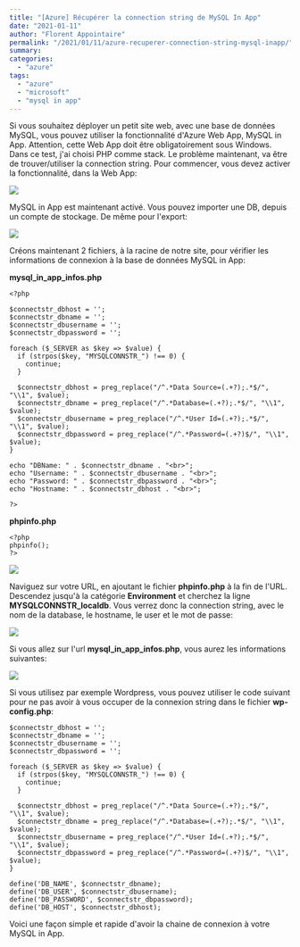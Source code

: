 ```yaml
---
title: "[Azure] Récupérer la connection string de MySQL In App"
date: "2021-01-11"
author: "Florent Appointaire"
permalink: "/2021/01/11/azure-recuperer-connection-string-mysql-inapp/"
summary: 
categories: 
  - "azure"
tags:
  - "azure"
  - "microsoft"
  - "mysql in app"
---
```

Si vous souhaitez déployer un petit site web, avec une base de données MySQL, vous pouvez utiliser la fonctionnalité d'Azure Web App, MySQL in App. Attention, cette Web App doit être obligatoirement sous Windows. Dans ce test, j'ai choisi PHP comme stack.
Le problème maintenant, va être de trouver/utiliser la connection string.
Pour commencer, vous devez activer la fonctionnalité, dans la Web App:

![](/assets/images/2021/mysqlinapp01.jpg)

MySQL in App est maintenant activé. Vous pouvez importer une DB, depuis un compte de stockage. De même pour l'export:

![](/assets/images/2021/mysqlinapp02.jpg)

Créons maintenant 2 fichiers, à la racine de notre site, pour vérifier les informations de connexion à la base de données MySQL in App:

**mysql_in_app_infos.php**

```
<?php

$connectstr_dbhost = '';
$connectstr_dbname = '';
$connectstr_dbusername = '';
$connectstr_dbpassword = '';

foreach ($_SERVER as $key => $value) {
  if (strpos($key, "MYSQLCONNSTR_") !== 0) {
    continue;
  }

  $connectstr_dbhost = preg_replace("/^.*Data Source=(.+?);.*$/", "\\1", $value);
  $connectstr_dbname = preg_replace("/^.*Database=(.+?);.*$/", "\\1", $value);
  $connectstr_dbusername = preg_replace("/^.*User Id=(.+?);.*$/", "\\1", $value);
  $connectstr_dbpassword = preg_replace("/^.*Password=(.+?)$/", "\\1", $value);
}

echo "DBName: " . $connectstr_dbname . "<br>";
echo "Username: " . $connectstr_dbusername . "<br>";
echo "Password: " . $connectstr_dbpassword . "<br>";
echo "Hostname: " . $connectstr_dbhost . "<br>";

?>
```

**phpinfo.php**

```
<?php
phpinfo();
?>
```

![](/assets/images/2021/mysqlinapp03.jpg)

Naviguez sur votre URL, en ajoutant le fichier **phpinfo.php** à la fin de l'URL. Descendez jusqu'à la catégorie **Environment** et cherchez la ligne **MYSQLCONNSTR_localdb**. Vous verrez donc la connection string, avec le nom de la database, le hostname, le user et le mot de passe:

![](/assets/images/2021/mysqlinapp04.jpg)

Si vous allez sur l'url **mysql_in_app_infos.php**, vous aurez les informations suivantes:

![](/assets/images/2021/mysqlinapp05.jpg)

Si vous utilisez par exemple Wordpress, vous pouvez utiliser le code suivant pour ne pas avoir à vous occuper de la connexion string dans le fichier **wp-config.php**:

```
$connectstr_dbhost = '';
$connectstr_dbname = '';
$connectstr_dbusername = '';
$connectstr_dbpassword = '';

foreach ($_SERVER as $key => $value) {
  if (strpos($key, "MYSQLCONNSTR_") !== 0) {
    continue;
  }

  $connectstr_dbhost = preg_replace("/^.*Data Source=(.+?);.*$/", "\\1", $value);
  $connectstr_dbname = preg_replace("/^.*Database=(.+?);.*$/", "\\1", $value);
  $connectstr_dbusername = preg_replace("/^.*User Id=(.+?);.*$/", "\\1", $value);
  $connectstr_dbpassword = preg_replace("/^.*Password=(.+?)$/", "\\1", $value);
}

define('DB_NAME', $connectstr_dbname);
define('DB_USER', $connectstr_dbusername);
define('DB_PASSWORD', $connectstr_dbpassword);
define('DB_HOST', $connectstr_dbhost);
```

Voici une façon simple et rapide d'avoir la chaine de connexion à votre MySQL in App.